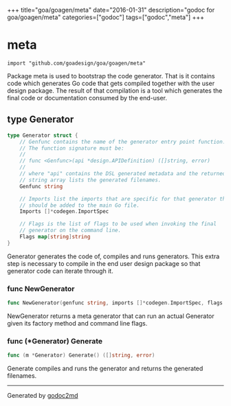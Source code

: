 +++
title="goa/goagen/meta"
date="2016-01-31"
description="godoc for goa/goagen/meta"
categories=["godoc"]
tags=["godoc","meta"]
+++

# meta
    import "github.com/goadesign/goa/goagen/meta"

Package meta is used to bootstrap the code generator. That is it contains code which generates
Go code that gets compiled together with the user design package. The result of that compilation is
a tool which generates the final code or documentation consumed by the end-user.







## type Generator
``` go
type Generator struct {
    // Genfunc contains the name of the generator entry point function.
    // The function signature must be:
    //
    // func <Genfunc>(api *design.APIDefinition) ([]string, error)
    //
    // where "api" contains the DSL generated metadata and the returned
    // string array lists the generated filenames.
    Genfunc string

    // Imports list the imports that are specific for that generator that
    // should be added to the main Go file.
    Imports []*codegen.ImportSpec

    // Flags is the list of flags to be used when invoking the final
    // generator on the command line.
    Flags map[string]string
}
```
Generator generates the code of, compiles and runs generators.
This extra step is necessary to compile in the end user design package so
that generator code can iterate through it.









### func NewGenerator
``` go
func NewGenerator(genfunc string, imports []*codegen.ImportSpec, flags map[string]string) *Generator
```
NewGenerator returns a meta generator that can run an actual Generator
given its factory method and command line flags.




### func (\*Generator) Generate
``` go
func (m *Generator) Generate() ([]string, error)
```
Generate compiles and runs the generator and returns the generated filenames.









- - -
Generated by [godoc2md](http://godoc.org/github.com/davecheney/godoc2md)
